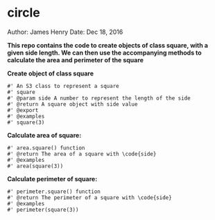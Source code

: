 # circle

Author: James Henry
Date: Dec 18, 2016

**This repo contains the code to create objects of class square, with a given side length. We can then use the accompanying methods to calculate the area and perimeter of the square**


**Create object of class square**

```
#' An S3 class to represent a square
#' square
#' @param side A number to represent the length of the side
#' @return A square object with side value
#' @export
#' @examples
#' square(3)
```

**Calculate area of square:**

```
#' area.square() function
#' @return The area of a square with \code{side} 
#' @examples
#' area(square(3))
```

**Calculate perimeter of square:**

```
#' perimeter.square() function
#' @return The perimeter of a square with \code{side}
#' @examples
#' perimeter(square(3))
```
